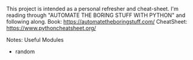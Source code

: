 This project is intended as a personal refresher and cheat-sheet. I'm reading through "AUTOMATE THE BORING STUFF WITH PYTHON" and following along. 
Book: https://automatetheboringstuff.com/
CheatSheet: https://www.pythoncheatsheet.org/

Notes:
Useful Modules
 - random
 